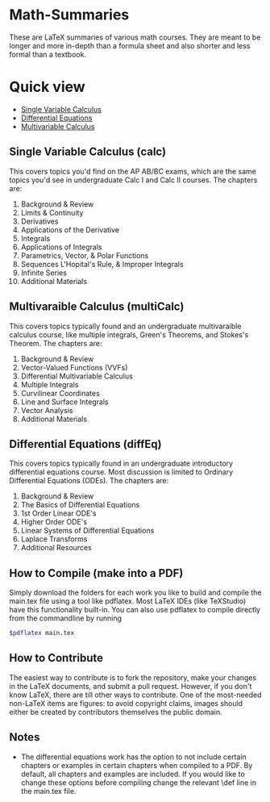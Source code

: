 # Math-Summaries
These are LaTeX summaries of various math courses. They are meant to be longer and more in-depth than a formula sheet and also shorter and less formal than a textbook.

# Quick view

* [Single Variable Calculus](https://raw.githubusercontent.com/wmboyles/Math-Summaries/master/calc/main.pdf)
* [Differential Equations](https://raw.githubusercontent.com/wmboyles/Math-Summaries/master/diffEq/main.pdf)
* [Multivariable Calculus](https://raw.githubusercontent.com/wmboyles/Math-Summaries/master/multiCalc/main.pdf)

## Single Variable Calculus (calc)
This covers topics you'd find on the AP AB/BC exams, which are the same topics you'd see in undergraduate Calc I and Calc II courses.
The chapters are:
1. Background & Review
2. Limits & Continuity
3. Derivatives
4. Applications of the Derivative
5. Integrals
6. Applications of Integrals
7. Parametrics, Vector, & Polar Functions
8. Sequences L'Hopital's Rule, & Improper Integrals
9. Infinite Series
10. Additional Materials


## Multivaraible Calculus (multiCalc)
This covers topics typically found and an undergraduate multivaraible calculus course, like multiple integrals, Green's Theorems, and Stokes's Theorem.
The chapters are:
1. Background & Review
2. Vector-Valued Functions (VVFs)
3. Differential Multivariable Calculus
4. Multiple Integrals
5. Curvilinear Coordinates
6. Line and Surface Integrals
7. Vector Analysis
8. Additional Materials

## Differential Equations (diffEq)
This covers topics typically found in an undergraduate introductory differential equations course. Most discussion is limited to Ordinary Differential Equations (ODEs).
The chapters are:
1. Background & Review
2. The Basics of Differential Equations
3. 1st Order Linear ODE's
4. Higher Order ODE's
5. Linear Systems of Differential Equations
6. Laplace Transforms
7. Additional Resources

## How to Compile (make into a PDF)
Simply download the folders for each work you like to build and compile the main.tex file using a tool like pdflatex. Most LaTeX IDEs (like TeXStudio) have this functionality built-in. You can also use pdflatex to compile directly from the commandline by running 
```bash
$pdflatex main.tex
```

## How to Contribute
The easiest way to contribute is to fork the repository, make your changes in the LaTeX documents, and submit a pull request. However, if you don't know LaTeX, there are till other ways to contribute. One of the most-needed non-LaTeX items are figures: to avoid copyright claims, images should either be created by contributors themselves the public domain.

## Notes
* The differential equations work has the option to not include certain chapters or examples in certain chapters when compiled to a PDF. By default, all chapters and examples are included. If you would like to change these options before compiling change the relevant \\def line in the main.tex file.

